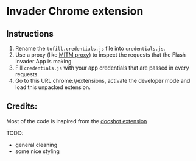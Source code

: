 # Invader Chrome extension

## Instructions

1. Rename the `tofill.credentials.js` file into `credentials.js`.
2. Use a proxy (like [MITM proxy](https://mitmproxy.org)) to inspect the requests that the Flash Invader App is making.
3. Fill `credentials.js` with your app credentials that are passed in every requests.
4. Go to this URL chrome://extensions, activate the developer mode and load this unpacked extension.

## Credits:

Most of the code is inspired from the [docshot extension](https://github.com/mapbox/docshot)

TODO:

-  general cleaning
-  some nice styling
